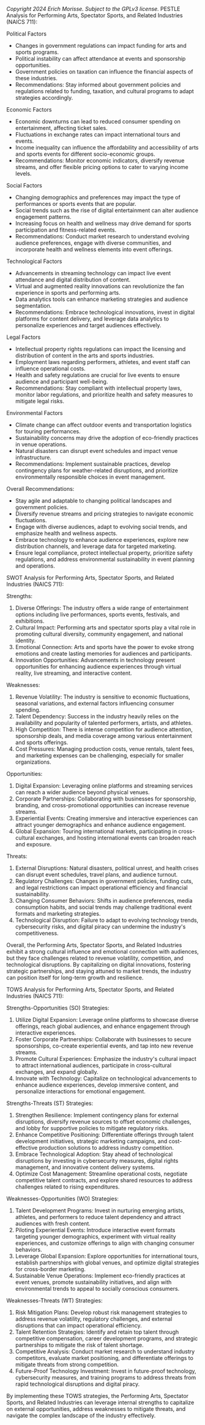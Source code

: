 *Copyright 2024 Erich Morisse.  Subject to the GPLv3 license.*
PESTLE Analysis for Performing Arts, Spectator Sports, and Related Industries (NAICS 711):

Political Factors
- Changes in government regulations can impact funding for arts and sports programs.
- Political instability can affect attendance at events and sponsorship opportunities.
- Government policies on taxation can influence the financial aspects of these industries.
- Recommendations: Stay informed about government policies and regulations related to funding, taxation, and cultural programs to adapt strategies accordingly.

Economic Factors
- Economic downturns can lead to reduced consumer spending on entertainment, affecting ticket sales.
- Fluctuations in exchange rates can impact international tours and events.
- Income inequality can influence the affordability and accessibility of arts and sports events for different socio-economic groups.
- Recommendations: Monitor economic indicators, diversify revenue streams, and offer flexible pricing options to cater to varying income levels.

Social Factors
- Changing demographics and preferences may impact the type of performances or sports events that are popular.
- Social trends such as the rise of digital entertainment can alter audience engagement patterns.
- Increasing focus on health and wellness may drive demand for sports participation and fitness-related events.
- Recommendations: Conduct market research to understand evolving audience preferences, engage with diverse communities, and incorporate health and wellness elements into event offerings.

Technological Factors
- Advancements in streaming technology can impact live event attendance and digital distribution of content.
- Virtual and augmented reality innovations can revolutionize the fan experience in sports and performing arts.
- Data analytics tools can enhance marketing strategies and audience segmentation.
- Recommendations: Embrace technological innovations, invest in digital platforms for content delivery, and leverage data analytics to personalize experiences and target audiences effectively.

Legal Factors
- Intellectual property rights regulations can impact the licensing and distribution of content in the arts and sports industries.
- Employment laws regarding performers, athletes, and event staff can influence operational costs.
- Health and safety regulations are crucial for live events to ensure audience and participant well-being.
- Recommendations: Stay compliant with intellectual property laws, monitor labor regulations, and prioritize health and safety measures to mitigate legal risks.

Environmental Factors
- Climate change can affect outdoor events and transportation logistics for touring performances.
- Sustainability concerns may drive the adoption of eco-friendly practices in venue operations.
- Natural disasters can disrupt event schedules and impact venue infrastructure.
- Recommendations: Implement sustainable practices, develop contingency plans for weather-related disruptions, and prioritize environmentally responsible choices in event management.

Overall Recommendations: 
- Stay agile and adaptable to changing political landscapes and government policies.
- Diversify revenue streams and pricing strategies to navigate economic fluctuations.
- Engage with diverse audiences, adapt to evolving social trends, and emphasize health and wellness aspects.
- Embrace technology to enhance audience experiences, explore new distribution channels, and leverage data for targeted marketing.
- Ensure legal compliance, protect intellectual property, prioritize safety regulations, and address environmental sustainability in event planning and operations.

SWOT Analysis for Performing Arts, Spectator Sports, and Related Industries (NAICS 711):

Strengths:
1. Diverse Offerings: The industry offers a wide range of entertainment options including live performances, sports events, festivals, and exhibitions.
2. Cultural Impact: Performing arts and spectator sports play a vital role in promoting cultural diversity, community engagement, and national identity.
3. Emotional Connection: Arts and sports have the power to evoke strong emotions and create lasting memories for audiences and participants.
4. Innovation Opportunities: Advancements in technology present opportunities for enhancing audience experiences through virtual reality, live streaming, and interactive content.

Weaknesses:
1. Revenue Volatility: The industry is sensitive to economic fluctuations, seasonal variations, and external factors influencing consumer spending.
2. Talent Dependency: Success in the industry heavily relies on the availability and popularity of talented performers, artists, and athletes.
3. High Competition: There is intense competition for audience attention, sponsorship deals, and media coverage among various entertainment and sports offerings.
4. Cost Pressures: Managing production costs, venue rentals, talent fees, and marketing expenses can be challenging, especially for smaller organizations.

Opportunities:
1. Digital Expansion: Leveraging online platforms and streaming services can reach a wider audience beyond physical venues.
2. Corporate Partnerships: Collaborating with businesses for sponsorship, branding, and cross-promotional opportunities can increase revenue streams.
3. Experiential Events: Creating immersive and interactive experiences can attract younger demographics and enhance audience engagement.
4. Global Expansion: Touring international markets, participating in cross-cultural exchanges, and hosting international events can broaden reach and exposure.

Threats:
1. External Disruptions: Natural disasters, political unrest, and health crises can disrupt event schedules, travel plans, and audience turnout.
2. Regulatory Challenges: Changes in government policies, funding cuts, and legal restrictions can impact operational efficiency and financial sustainability.
3. Changing Consumer Behaviors: Shifts in audience preferences, media consumption habits, and social trends may challenge traditional event formats and marketing strategies.
4. Technological Disruption: Failure to adapt to evolving technology trends, cybersecurity risks, and digital piracy can undermine the industry's competitiveness.

Overall, the Performing Arts, Spectator Sports, and Related Industries exhibit a strong cultural influence and emotional connection with audiences, but they face challenges related to revenue volatility, competition, and technological disruptions. By capitalizing on digital innovations, fostering strategic partnerships, and staying attuned to market trends, the industry can position itself for long-term growth and resilience.

TOWS Analysis for Performing Arts, Spectator Sports, and Related Industries (NAICS 711):

Strengths-Opportunities (SO) Strategies:
1. Utilize Digital Expansion: Leverage online platforms to showcase diverse offerings, reach global audiences, and enhance engagement through interactive experiences.
2. Foster Corporate Partnerships: Collaborate with businesses to secure sponsorships, co-create experiential events, and tap into new revenue streams.
3. Promote Cultural Experiences: Emphasize the industry's cultural impact to attract international audiences, participate in cross-cultural exchanges, and expand globally.
4. Innovate with Technology: Capitalize on technological advancements to enhance audience experiences, develop immersive content, and personalize interactions for emotional engagement.

Strengths-Threats (ST) Strategies:
1. Strengthen Resilience: Implement contingency plans for external disruptions, diversify revenue sources to offset economic challenges, and lobby for supportive policies to mitigate regulatory risks.
2. Enhance Competitive Positioning: Differentiate offerings through talent development initiatives, strategic marketing campaigns, and cost-effective production solutions to address industry competition.
3. Embrace Technological Adoption: Stay ahead of technological disruptions by investing in cybersecurity measures, digital rights management, and innovative content delivery systems.
4. Optimize Cost Management: Streamline operational costs, negotiate competitive talent contracts, and explore shared resources to address challenges related to rising expenditures.

Weaknesses-Opportunities (WO) Strategies:
1. Talent Development Programs: Invest in nurturing emerging artists, athletes, and performers to reduce talent dependency and attract audiences with fresh content.
2. Piloting Experiential Events: Introduce interactive event formats targeting younger demographics, experiment with virtual reality experiences, and customize offerings to align with changing consumer behaviors.
3. Leverage Global Expansion: Explore opportunities for international tours, establish partnerships with global venues, and optimize digital strategies for cross-border marketing.
4. Sustainable Venue Operations: Implement eco-friendly practices at event venues, promote sustainability initiatives, and align with environmental trends to appeal to socially conscious consumers.

Weaknesses-Threats (WT) Strategies:
1. Risk Mitigation Plans: Develop robust risk management strategies to address revenue volatility, regulatory challenges, and external disruptions that can impact operational efficiency.
2. Talent Retention Strategies: Identify and retain top talent through competitive compensation, career development programs, and strategic partnerships to mitigate the risk of talent shortage.
3. Competitive Analysis: Conduct market research to understand industry competitors, evaluate market positioning, and differentiate offerings to mitigate threats from strong competition.
4. Future-Proof Technology Investment: Invest in future-proof technology, cybersecurity measures, and training programs to address threats from rapid technological disruptions and digital piracy.

By implementing these TOWS strategies, the Performing Arts, Spectator Sports, and Related Industries can leverage internal strengths to capitalize on external opportunities, address weaknesses to mitigate threats, and navigate the complex landscape of the industry effectively.

